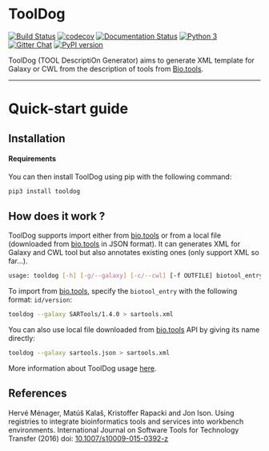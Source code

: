 # ToolDog

[![Build Status](https://travis-ci.org/bio-tools/ToolDog.svg?branch=master)](https://travis-ci.org/bio-tools/ToolDog)
[![codecov](https://codecov.io/gh/bio-tools/ToolDog/branch/master/graph/badge.svg)](https://codecov.io/gh/bio-tools/ToolDog)
[![Documentation Status](https://readthedocs.org/projects/tooldog/badge/?version=latest)](http://tooldog.readthedocs.io/en/latest/?badge=latest)
[![Python 3](https://img.shields.io/badge/python-3.6.0-blue.svg)](https://www.python.org/downloads/release/python-360/)
[![Gitter Chat](http://img.shields.io/badge/chat-online-brightgreen.svg)](https://gitter.im/ToolDog/Lobby)
[![PyPI version](https://badge.fury.io/py/tooldog.svg)](https://badge.fury.io/py/tooldog)

ToolDog (TOOL DescriptiOn Generator) aims to generate XML template for Galaxy or CWL from
the description of tools from [Bio.tools](https://bio.tools).

------------------------

# Quick-start guide

## Installation

#### Requirements

You can then install ToolDog using pip with the following command:

```bash
pip3 install tooldog
```

## How does it work ?

ToolDog supports import either from [bio.tools](https://bio.tools) or from a local
file (downloaded from [bio.tools](https://bio.tools) in JSON format). It can generates XML
for Galaxy and CWL tool but also annotates existing ones (only support XML so far...).

```bash
usage: tooldog [-h] [-g/--galaxy] [-c/--cwl] [-f OUTFILE] biotool_entry
```

To import from [bio.tools](https://bio.tools), specify the `biotool_entry` with the following format: `id/version`:

```bash
tooldog --galaxy SARTools/1.4.0 > sartools.xml
```

You can also use local file downloaded from [bio.tools](https://bio.tools) API
by giving its name directly:

```bash
tooldog --galaxy sartools.json > sartools.xml
```

More information about ToolDog usage [here](http://tooldog.readthedocs.io/en/latest/how_to_use.html).

## References

Hervé Ménager, Matúš Kalaš, Kristoffer Rapacki and Jon Ison. Using registries to integrate
bioinformatics tools and services into workbench environments. International Journal on
Software Tools for Technology Transfer (2016) doi: [10.1007/s10009-015-0392-z](http://link.springer.com/article/10.1007/s10009-015-0392-z)
